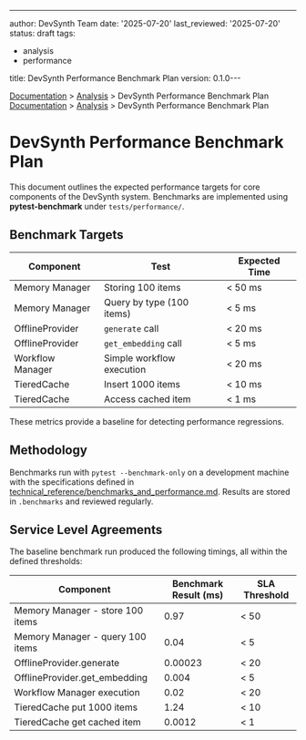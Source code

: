 ---
author: DevSynth Team
date: '2025-07-20'
last_reviewed: '2025-07-20'
status: draft
tags:
  - analysis
  - performance

title: DevSynth Performance Benchmark Plan
version: 0.1.0---

<div class="breadcrumbs">
<a href="../index.md">Documentation</a> &gt; <a href="index.md">Analysis</a> &gt; DevSynth Performance Benchmark Plan
</div>

<div class="breadcrumbs">
<a href="../index.md">Documentation</a> &gt; <a href="index.md">Analysis</a> &gt; DevSynth Performance Benchmark Plan
</div>

# DevSynth Performance Benchmark Plan

This document outlines the expected performance targets for core components of the DevSynth system. Benchmarks are implemented using **pytest-benchmark** under `tests/performance/`.

## Benchmark Targets

| Component | Test | Expected Time |
|-----------|------|---------------|
| Memory Manager | Storing 100 items | < 50 ms |
| Memory Manager | Query by type (100 items) | < 5 ms |
| OfflineProvider | `generate` call | < 20 ms |
| OfflineProvider | `get_embedding` call | < 5 ms |
| Workflow Manager | Simple workflow execution | < 20 ms |
| TieredCache | Insert 1000 items | < 10 ms |
| TieredCache | Access cached item | < 1 ms |

These metrics provide a baseline for detecting performance regressions.

## Methodology

Benchmarks run with `pytest --benchmark-only` on a development machine with the specifications defined in [technical_reference/benchmarks_and_performance.md](../technical_reference/benchmarks_and_performance.md). Results are stored in `.benchmarks` and reviewed regularly.

## Service Level Agreements

The baseline benchmark run produced the following timings, all within the defined thresholds:

| Component | Benchmark Result (ms) | SLA Threshold |
|-----------|----------------------|---------------|
| Memory Manager - store 100 items | 0.97 | < 50 |
| Memory Manager - query 100 items | 0.04 | < 5 |
| OfflineProvider.generate | 0.00023 | < 20 |
| OfflineProvider.get_embedding | 0.004 | < 5 |
| Workflow Manager execution | 0.02 | < 20 |
| TieredCache put 1000 items | 1.24 | < 10 |
| TieredCache get cached item | 0.0012 | < 1 |

